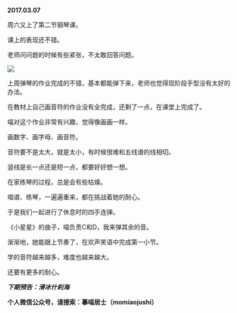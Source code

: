 
          
**2017.03.07**

周六又上了第二节钢琴课。

课上的表现还不错。

老师问问题的时候有些紧张，不太敢回答问题。

![](https://mmbiz.qlogo.cn/mmbiz_jpg/uDI3FLln00Z3M7o2r153YEpFuUvLIbarBBAXYY1dMHW2HicgU9EJlgQYdlDQwetqT8Qfaiadaz7MeyPrffW12f0Q/0?wx_fmt=jpeg)


上周弹琴的作业完成的不错，基本都能弹下来，老师也觉得现阶段手型没有太好的办法。

在教材上自己画音符的作业没有全完成，还剩了一点，在课堂上完成了。

喵对这个作业非常有兴趣，觉得像画画一样。

画数字、画字母、画音符。

音符要不是太大，就是太小，有时候很难和五线谱的线相切。

竖线是长一点还是短一点，都要好好想一想。

在家练琴的过程，总是会有些枯燥。

唱谱、练琴，一遍遍重来，都在挑战着她的耐心。

于是我们一起进行了休息时的四手连弹。

《小星星》的曲子，喵负责C和D，我来弹其余的音。

渐渐地，她能跟上节奏了，在欢声笑语中完成第一小节。

学的音符越来越多，难度也越来越大。

还要有更多的耐心。


***下期预告：滑冰什刹海***


**个人微信公众号，请搜索：摹喵居士（momiaojushi）**

        